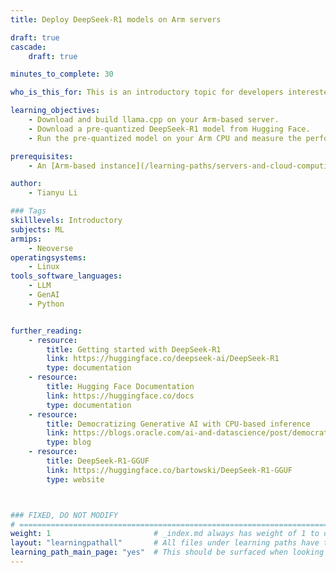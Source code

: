```yaml
---
title: Deploy DeepSeek-R1 models on Arm servers

draft: true
cascade:
    draft: true

minutes_to_complete: 30

who_is_this_for: This is an introductory topic for developers interested in running DeepSeek-R1 on Arm-based servers. 

learning_objectives:
    - Download and build llama.cpp on your Arm-based server.
    - Download a pre-quantized DeepSeek-R1 model from Hugging Face.
    - Run the pre-quantized model on your Arm CPU and measure the performance.

prerequisites:
    - An [Arm-based instance](/learning-paths/servers-and-cloud-computing/csp/) from a cloud service provider or an on-premise Arm server. This Learning Path was tested on an AWS Graviton4 r8g.24xlarge instance.

author:
    - Tianyu Li

### Tags
skilllevels: Introductory
subjects: ML
armips:
    - Neoverse
operatingsystems:
    - Linux
tools_software_languages:
    - LLM
    - GenAI
    - Python


further_reading:
    - resource:
        title: Getting started with DeepSeek-R1
        link: https://huggingface.co/deepseek-ai/DeepSeek-R1
        type: documentation
    - resource:
        title: Hugging Face Documentation
        link: https://huggingface.co/docs
        type: documentation
    - resource:
        title: Democratizing Generative AI with CPU-based inference 
        link: https://blogs.oracle.com/ai-and-datascience/post/democratizing-generative-ai-with-cpu-based-inference
        type: blog
    - resource: 
        title: DeepSeek-R1-GGUF
        link: https://huggingface.co/bartowski/DeepSeek-R1-GGUF 
        type: website



### FIXED, DO NOT MODIFY
# ================================================================================
weight: 1                       # _index.md always has weight of 1 to order correctly
layout: "learningpathall"       # All files under learning paths have this same wrapper
learning_path_main_page: "yes"  # This should be surfaced when looking for related content. Only set for _index.md of learning path content.
---
```

